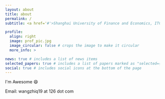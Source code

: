 ```yaml
---
layout: about
title: about
permalink: /
subtitle: <a href='#'>Shanghai University of Finance and Economics, ITCS</a>.

profile:
  align: right
  image: prof_pic.jpg
  image_circular: false # crops the image to make it circular
  more_info: >

news: true # includes a list of news items
selected_papers: true # includes a list of papers marked as "selected={true}"
social: true # includes social icons at the bottom of the page
---
```


I'm Awesome :smile:

Email: wangzhiq19 at 126 dot com
